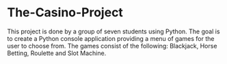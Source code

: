 # The-Casino-Project
This project is done by a group of seven students using Python. The goal is to create a Python console application providing a menu of games for the user to choose from. The games consist of the following: Blackjack, Horse Betting, Roulette and Slot Machine. 
